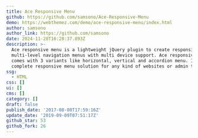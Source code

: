 ```yaml
---
title: Ace Responsive Menu
github: https://github.com/samsono/Ace-Responsive-Menu
demo: https://webthemez.com/demo/ace-responsive-menu/index.html
author: samsono
author_link: https://github.com/samsono
date: 2024-11-28T16:28:37.893Z
description: >-
  Ace responsive menu is a lightweight jQuery plugin to create responsive
  multi-level navigation menus with multi device support. Ace responsive menu
  comes with 3 variants like horizontal, vertical and accordion menu. It gives
  complete responsive menu solution for any kind of websites or admin temp...
ssg:
  - HTML
css: []
ui: []
cms: []
category: []
draft: false
publish_date: '2017-08-08T17:59:16Z'
update_date: '2019-09-09T07:51:17Z'
github_star: 53
github_fork: 26
---
```


